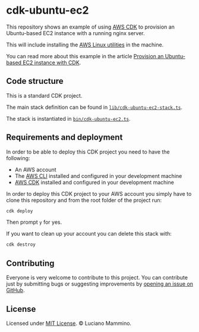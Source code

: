 # cdk-ubuntu-ec2

This repository shows an example of using [AWS CDK](https://aws.amazon.com/cdk/) to provision an Ubuntu-based EC2 instance with a running nginx server.

This will include installing the [AWS Linux utilities](https://github.com/aws-quickstart/quickstart-linux-utilities) in the machine.

You can read more about this example in the article [Provision an Ubuntu-based EC2 instance with CDK](https://loige.co/provision-ubuntu-ec2-with-cdk).


## Code structure

This is a standard CDK project.

The main stack definition can be found in [`lib/cdk-ubuntu-ec2-stack.ts`](/lib/cdk-ubuntu-ec2-stack.ts).

The stack is instantiated in [`bin/cdk-ubuntu-ec2.ts`](/bin/cdk-ubuntu-ec2.ts).


## Requirements and deployment

In order to be able to deploy this CDK project you need to have the following:

  - An AWS account
  - The [AWS CLI](https://aws.amazon.com/cli/) installed and configured in your development machine
  - [AWS CDK](https://aws.amazon.com/cdk/) installed and configured in your development machine

In order to deploy this CDK project to your AWS account you simply have to clone this repository and from the root folder of the project run:

```bash
cdk deploy
```

Then prompt `y` for yes.

If you want to clean up your account you can delete this stack with:

```bash
cdk destroy
```


## Contributing

Everyone is very welcome to contribute to this project.
You can contribute just by submitting bugs or suggesting improvements by
[opening an issue on GitHub](https://github.com/lmammino/cdk-ubuntu-ec2/issues).


## License

Licensed under [MIT License](LICENSE). © Luciano Mammino.
